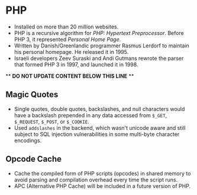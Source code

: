 PHP
===

* Installed on more than 20 million websites.
* PHP is a recursive algorithm for _PHP: Hypertext Preprocessor_. Before PHP 3, it represented _Personal Home Page_.
* Written by Danish/Greenlandic programmer Rasmus Lerdorf to maintain his personal homepage. He released it in 1995.
* Israeli developers Zeev Suraski and Andi Gutmans rewrote the parser that formed PHP 3 in 1997, and launched it in 1998.

** **DO NOT UPDATE CONTENT BELOW THIS LINE** **

Magic Quotes
------------

* Single quotes, double quotes, backslashes, and null characters would have a backslash prepended in any data accessed from `$_GET`, `$_REQUEST`, `$_POST`, or `$_COOKIE`.
* Used `addslashes` in the backend, which wasn't unicode aware and still subject to SQL injection vulnerabilities in some multi-byte character encodings.

Opcode Cache
------------

* Cache the compiled form of PHP scripts (opcodes) in shared memory to avoid parsing and compilation overhead every time the script runs.
* APC (Alternative PHP Cache) will be included in a future version of PHP.

